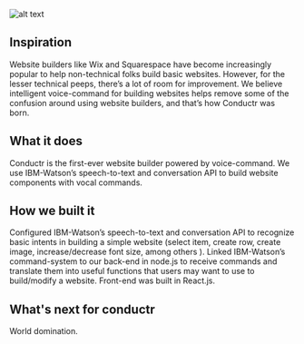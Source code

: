 ![alt text](https://challengepost-s3-challengepost.netdna-ssl.com/photos/production/software_photos/000/513/648/datas/gallery.jpg)

## Inspiration

Website builders like Wix and Squarespace have become increasingly popular to help non-technical folks build basic websites. However, for the lesser technical peeps, there’s a lot of room for improvement. We believe intelligent voice-command for building websites helps remove some of the confusion around using website builders, and that’s how Conductr was born.

## What it does
Conductr is the first-ever website builder powered by voice-command. We use IBM-Watson’s speech-to-text and conversation API to build website components with vocal commands.

## How we built it
Configured IBM-Watson’s speech-to-text and conversation API to recognize basic intents in building a simple website (select item, create row, create image, increase/decrease font size, among others ).
Linked IBM-Watson’s command-system to our back-end in node.js to receive commands and translate them into useful functions that users may want to use to build/modify a website. 
Front-end was built in React.js.

## What's next for conductr
World domination.
